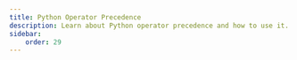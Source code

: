 ```yaml
---
title: Python Operator Precedence
description: Learn about Python operator precedence and how to use it.  
sidebar: 
    order: 29
---
```



